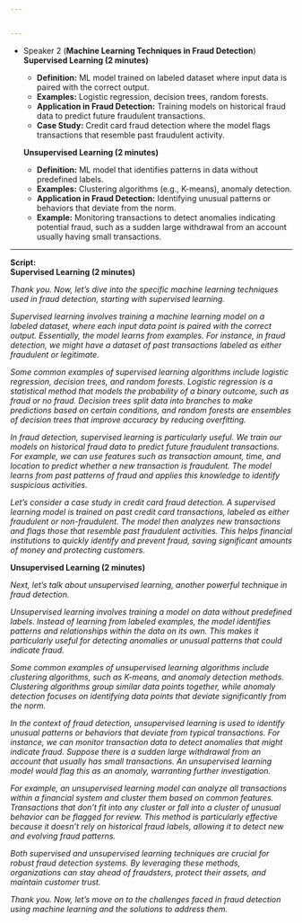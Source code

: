 ```yaml
---


---
```


<ul>
<li>
<p>Speaker 2 (<strong>Machine Learning Techniques in Fraud Detection</strong>)<br>
<strong>Supervised Learning (2 minutes)</strong></p>
<ul>
<li><strong>Definition:</strong> ML model trained on labeled dataset where input data is paired with the correct output.</li>
<li><strong>Examples:</strong> Logistic regression, decision trees, random forests.</li>
<li><strong>Application in Fraud Detection:</strong> Training models on historical fraud data to predict future fraudulent transactions.</li>
<li><strong>Case Study:</strong> Credit card fraud detection where the model flags transactions that resemble past fraudulent activity.</li>
</ul>
<p><strong>Unsupervised Learning (2 minutes)</strong></p>
<ul>
<li><strong>Definition:</strong> ML model that identifies patterns in data without predefined labels.</li>
<li><strong>Examples:</strong> Clustering algorithms (e.g., K-means), anomaly detection.</li>
<li><strong>Application in Fraud Detection:</strong> Identifying unusual patterns or behaviors that deviate from the norm.</li>
<li><strong>Example:</strong> Monitoring transactions to detect anomalies indicating potential fraud, such as a sudden large withdrawal from an account usually having small transactions.</li>
</ul>
</li>
</ul>
<hr>
<p><strong>Script:</strong><br>
<strong>Supervised Learning (2 minutes)</strong></p>
<p><em>Thank you. Now, let’s dive into the specific machine learning techniques used in fraud detection, starting with supervised learning.</em></p>
<p><em>Supervised learning involves training a machine learning model on a labeled dataset, where each input data point is paired with the correct output. Essentially, the model learns from examples. For instance, in fraud detection, we might have a dataset of past transactions labeled as either fraudulent or legitimate.</em></p>
<p><em>Some common examples of supervised learning algorithms include logistic regression, decision trees, and random forests. Logistic regression is a statistical method that models the probability of a binary outcome, such as fraud or no fraud. Decision trees split data into branches to make predictions based on certain conditions, and random forests are ensembles of decision trees that improve accuracy by reducing overfitting.</em></p>
<p><em>In fraud detection, supervised learning is particularly useful. We train our models on historical fraud data to predict future fraudulent transactions. For example, we can use features such as transaction amount, time, and location to predict whether a new transaction is fraudulent. The model learns from past patterns of fraud and applies this knowledge to identify suspicious activities.</em></p>
<p><em>Let’s consider a case study in credit card fraud detection. A supervised learning model is trained on past credit card transactions, labeled as either fraudulent or non-fraudulent. The model then analyzes new transactions and flags those that resemble past fraudulent activities. This helps financial institutions to quickly identify and prevent fraud, saving significant amounts of money and protecting customers.</em></p>
<p><strong>Unsupervised Learning (2 minutes)</strong></p>
<p><em>Next, let’s talk about unsupervised learning, another powerful technique in fraud detection.</em></p>
<p><em>Unsupervised learning involves training a model on data without predefined labels. Instead of learning from labeled examples, the model identifies patterns and relationships within the data on its own. This makes it particularly useful for detecting anomalies or unusual patterns that could indicate fraud.</em></p>
<p><em>Some common examples of unsupervised learning algorithms include clustering algorithms, such as K-means, and anomaly detection methods. Clustering algorithms group similar data points together, while anomaly detection focuses on identifying data points that deviate significantly from the norm.</em></p>
<p><em>In the context of fraud detection, unsupervised learning is used to identify unusual patterns or behaviors that deviate from typical transactions. For instance, we can monitor transaction data to detect anomalies that might indicate fraud. Suppose there is a sudden large withdrawal from an account that usually has small transactions. An unsupervised learning model would flag this as an anomaly, warranting further investigation.</em></p>
<p><em>For example, an unsupervised learning model can analyze all transactions within a financial system and cluster them based on common features. Transactions that don’t fit into any cluster or fall into a cluster of unusual behavior can be flagged for review. This method is particularly effective because it doesn’t rely on historical fraud labels, allowing it to detect new and evolving fraud patterns.</em></p>
<p><em>Both supervised and unsupervised learning techniques are crucial for robust fraud detection systems. By leveraging these methods, organizations can stay ahead of fraudsters, protect their assets, and maintain customer trust.</em></p>
<p><em>Thank you. Now, let’s move on to the challenges faced in fraud detection using machine learning and the solutions to address them.</em></p>

